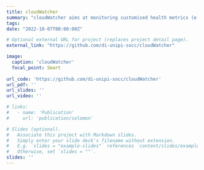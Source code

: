 ```yaml
---
title: cloudWatcher
summary: "cloudWatcher aims at monitoring customised health metrics (e.g., the availability of a cloud service and its performance, the status of the network, the performance of a VM’s disk) of multi-Cloud OpenStack systems, by providing configurable alerts associated with such measurements, and it is extensible to accommodate further metrics. Such an objective is pursued through a design that is based on a declarative and modular methodology for monitoring multiple datacentres (DCs)."
tags:
date: "2022-10-07T00:00:00Z"

# Optional external URL for project (replaces project detail page).
external_link: "https://github.com/di-unipi-socc/cloudWatcher"

image:
  caption: 'cloudWatcher'
  focal_point: Smart
  
url_code: 'https://github.com/di-unipi-socc/cloudWatcher'
url_pdf: ''
url_slides: ''
url_video: ''

# links:
#   - name: 'Publication'
#     url: 'publication/solomon'

# Slides (optional).
#   Associate this project with Markdown slides.
#   Simply enter your slide deck's filename without extension.
#   E.g. `slides = "example-slides"` references `content/slides/example-slides.md`.
#   Otherwise, set `slides = ""`.
slides: ''
---
```

<!-- Here you can insert a description -->
